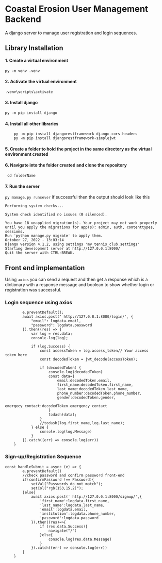 # Coastal Erosion User Management Backend
A django server to manage user registration and login sequences.

## Library Installation
#### 1. Create a virtual environment
 ```py -m venv .venv```
#### 2. Activate the virtual environment
 ```.venv\scripts\activate```
#### 3. Install django
```py -m pip install django```
#### 4. Install all other libraries
```
    py -m pip install djangorestframework django-cors-headers
    py -m pip install djangorestframework-simplejwt
```
#### 5. Create a folder to hold the project in the same directory as the virtual environment created

#### 6. Navigate into the folder created and clone the repository
``` cd folderName```
#### 7. Run the server
``` py manage.py runsever ```
 If successful then the output should look like this
``` Watching for file changes with StatReloader
Performing system checks...

System check identified no issues (0 silenced).

You have 18 unapplied migration(s). Your project may not work properly until you apply the migrations for app(s): admin, auth, contenttypes, sessions.
Run 'python manage.py migrate' to apply them.
October 27, 2022 - 13:03:14
Django version 4.1.2, using settings 'my_tennis_club.settings'
Starting development server at http://127.0.0.1:8000/
Quit the server with CTRL-BREAK.
```

## Front end implementation
Using ```axios``` you can send a request and then get a response which is a dictionary with a response message and boolean to show whether login or registration was successful.

### Login sequence using axios
```const handleSubmit = async (e) => {
        e.preventDefault();
        await axios.post(' http://127.0.0.1:8000/login/', {
            "email": logdata.email,
            "password": logdata.password
        }).then((res) => {
            var log = res.data;
            console.log(log);

            if (log.Success) {
                const accessToken = log.access_token// Your access token here
                const decodedToken = jwt_decode(accessToken);
                
                if (decodedToken) {
                    console.log(decodedToken)
                    const data={
                        email:decodedToken.email,
                        first_name:decodedToken.first_name,
                        last_name:decodedToken.last_name,
                        phone_number:decodedToken.phone_number,
                        gender:decodedToken.gender,
                        emergecy_contact:decodedToken.emergency_contact
                    }
                    todash(data); 
                } 
                //todash(log.first_name,log.last_name);
            } else {
                console.log(log.Message)
            }
        }).catch((err) => console.log(err))
    }
  ```
    
    
### Sign-up/Registration Sequence
```
const handleSubmit = async (e) => {
        e.preventDefault()
        //check password and confirm password front-end
        if(confirmPassword !== Password){
            setVal("Passwords do not match");
            setCol("rgb(153,15,2)");
        }else{
            await axios.post(' http://127.0.0.1:8000/signup/',{
                'first_name':logdata.first_name,
                'last_name':logdata.last_name,
                'email':logdata.email,
                'institution':logdata.phone_number,
                'password':logdata.password
            }).then((res)=>{
                if (res.data.Success){
                    navigate("/")
                }else{
                    console.log(res.data.Message)
                }    
            }).catch((err) => console.log(err))
        } 
    }
  ```






